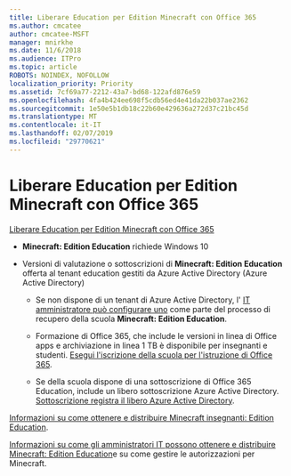 ```yaml
---
title: Liberare Education per Edition Minecraft con Office 365
ms.author: cmcatee
author: cmcatee-MSFT
manager: mnirkhe
ms.date: 11/6/2018
ms.audience: ITPro
ms.topic: article
ROBOTS: NOINDEX, NOFOLLOW
localization_priority: Priority
ms.assetid: 7cf69a77-2212-43a7-bd68-122afd876e59
ms.openlocfilehash: 4fa4b424ee698f5cdb56ed4e41da22b037ae2362
ms.sourcegitcommit: 1e50e5b1db18c22b60e429636a272d37c21bc45d
ms.translationtype: MT
ms.contentlocale: it-IT
ms.lasthandoff: 02/07/2019
ms.locfileid: "29770621"
---
```

# <a name="minecraft-edition-with-office-365-education-for-free"></a>Liberare Education per Edition Minecraft con Office 365

[Liberare Education per Edition Minecraft con Office 365](https://docs.microsoft.com/education/windows/get-minecraft-for-education)
  
- **Minecraft: Edition Education** richiede Windows 10 
    
- Versioni di valutazione o sottoscrizioni di **Minecraft: Edition Education** offerta al tenant education gestiti da Azure Active Directory (Azure Active Directory) 
    
  - Se non dispone di un tenant di Azure Active Directory, l' [IT amministratore può configurare uno](https://docs.microsoft.com/education/windows/school-get-minecraft) come parte del processo di recupero della scuola **Minecraft: Edition Education**.
    
  - Formazione di Office 365, che include le versioni in linea di Office apps e archiviazione in linea 1 TB è disponibile per insegnanti e studenti. [Esegui l'iscrizione della scuola per l'istruzione di Office 365](https://products.office.com/academic/office-365-education-plan).
    
  - Se della scuola dispone di una sottoscrizione di Office 365 Education, include un libero sottoscrizione Azure Active Directory. [Sottoscrizione registra il libero Azure Active Directory](https://msdn.microsoft.com/library/windows/hardware/mt703369%28v=vs.85%29.aspx).
    
[Informazioni su come ottenere e distribuire Minecraft insegnanti: Edition Education](https://docs.microsoft.com/education/windows/teacher-get-minecraft).
  
[Informazioni su come gli amministratori IT possono ottenere e distribuire Minecraft: Edition Education](https://docs.microsoft.com/education/windows/school-get-minecraft)e su come gestire le autorizzazioni per Minecraft.
  


